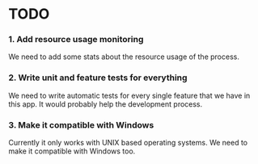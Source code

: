# TODO

### 1. Add resource usage monitoring
We need to add some stats about the resource usage of the process.

### 2. Write unit and feature tests for everything
We need to write automatic tests for every single feature that we have in this app.
It would probably help the development process.

### 3. Make it compatible with Windows
Currently it only works with UNIX based operating systems.
We need to make it compatible with Windows too.
